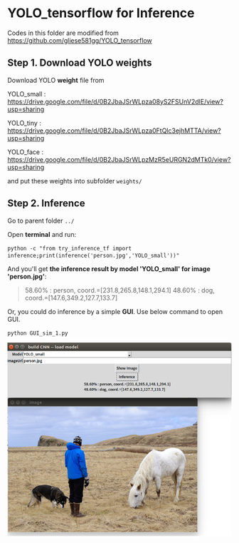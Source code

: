 # YOLO_tensorflow for Inference

Codes in this folder are modified from https://github.com/gliese581gg/YOLO_tensorflow



## Step 1. Download YOLO weights

Download YOLO **weight** file from

YOLO_small : <https://drive.google.com/file/d/0B2JbaJSrWLpza08yS2FSUnV2dlE/view?usp=sharing>

YOLO_tiny  : <https://drive.google.com/file/d/0B2JbaJSrWLpza0FtQlc3ejhMTTA/view?usp=sharing>

YOLO_face : <https://drive.google.com/file/d/0B2JbaJSrWLpzMzR5eURGN2dMTk0/view?usp=sharing>

and put these weights into subfolder `weights/`



## Step 2. Inference

Go to parent folder `../`

Open **terminal** and run:

```shell
python -c "from try_inference_tf import inference;print(inference('person.jpg','YOLO_small'))"
```

And you'll get **the inference result by model 'YOLO_small' for image 'person.jpg'**:

> 58.60% : person, coord.=[231.8,265.8,148.1,294.1]
> 48.60% : dog, coord.=[147.6,349.2,127.7,133.7]

Or, you could do inference by a simple **GUI**.  Use below command to open GUI.

```shell
python GUI_sim_1.py
```

![alarm txt](./GUI_yolo_tf.png)
